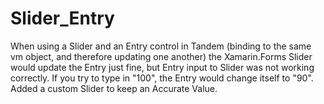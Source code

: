 # Slider_Entry

When using a Slider and an Entry control in Tandem (binding to the same vm object, and therefore updating one another) the Xamarin.Forms Slider would update the Entry just fine, but Entry input to Slider was not working correctly. If you try to type in "100", the Entry would change itself to "90". Added a custom Slider to keep an Accurate Value.
